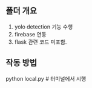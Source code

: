 ## 폴더 개요
1. yolo detection 기능 수행
2. firebase 연동
3. flask 관련 코드 미포함.

## 작동 방법
python local.py # 터미널에서 시행
